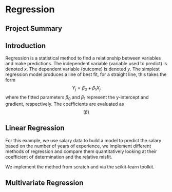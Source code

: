 # Regression

## Project Summary

## Introduction
Regression is a statistical method to find a relationship between variables and make predictions. The independent variable (variable used to predict) is denoted $x$. The dependent variable (outcome) is denoted $y$. The simplest regression model produces a line of best fit, for a straight line, this takes the form
$$Y_j = \beta_0 + \beta_1 X_j$$
where the fitted parameters $\beta_0$ and $\beta_1$ represent the y-intercept and gradient, respectively.
The coefficients are evaluated as
$$ (\beta) $$

## Linear Regression
For this example, we use salary data to build a model to predict the salary based on the number of years of experience, we implement different methods of regression and compare them quantitatively looking at their coefficient of determination and the relative misfit.

We implement the method from scratch and via the scikit-learn toolkit.



## Multivariate Regression


